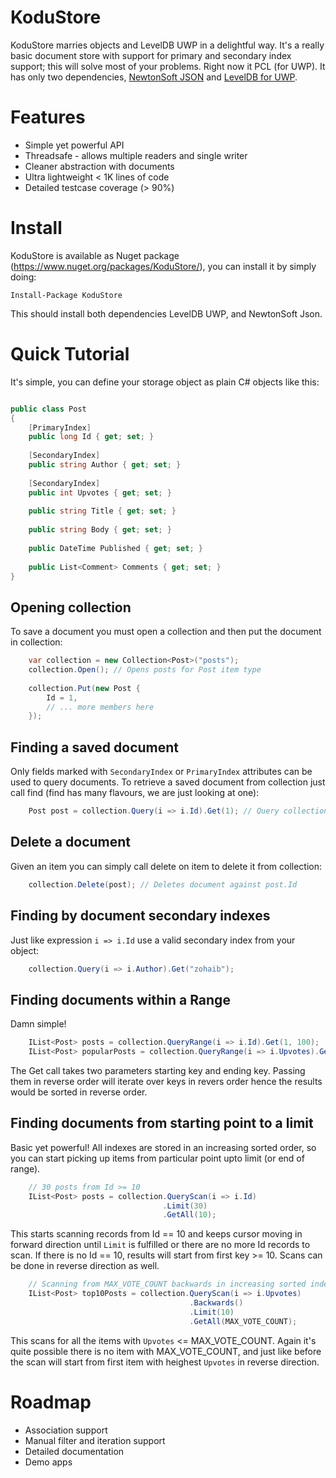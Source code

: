 # KoduStore

KoduStore marries objects and LevelDB UWP in a delightful way. It's a really basic document store with support for primary and secondary index support; this will solve most of your problems. Right now it PCL (for UWP). It has only two dependencies, [NewtonSoft JSON](https://www.nuget.org/packages/Newtonsoft.Json/) and [LevelDB for UWP](https://www.nuget.org/packages/LevelDB.UWP/).

# Features

 - Simple yet powerful API
 - Threadsafe - allows multiple readers and single writer 
 - Cleaner abstraction with documents
 - Ultra lightweight < 1K lines of code
 - Detailed testcase coverage (> 90%)

# Install

KoduStore is available as Nuget package (https://www.nuget.org/packages/KoduStore/), you can install it by simply doing:

    Install-Package KoduStore

This should install both dependencies LevelDB UWP, and NewtonSoft Json.

# Quick Tutorial

It's simple, you can define your storage object as plain C# objects like this:

```c#

public class Post
{
    [PrimaryIndex]
    public long Id { get; set; }
     
    [SecondaryIndex]
    public string Author { get; set; }
    
    [SecondaryIndex]
    public int Upvotes { get; set; }
    
    public string Title { get; set; }
    
    public string Body { get; set; }
    
    public DateTime Published { get; set; }
    
    public List<Comment> Comments { get; set; }
}


```

## Opening collection

To save a document you must open a collection and then put the document in collection:

```c#
    var collection = new Collection<Post>("posts");
    collection.Open(); // Opens posts for Post item type
    
    collection.Put(new Post {
        Id = 1,
        // ... more members here
    });
```

## Finding a saved document

Only fields marked with ```SecondaryIndex``` or ```PrimaryIndex``` attributes can be used to query documents. To retrieve a saved document from collection just call find (find has many flavours, we are just looking at one):

```c#
    Post post = collection.Query(i => i.Id).Get(1); // Query collection for post Id, value 1
```

## Delete a document

Given an item you can simply call delete on item to delete it from collection:

```c#
    collection.Delete(post); // Deletes document against post.Id
```

## Finding by document secondary indexes

Just like expression ```i => i.Id``` use a valid secondary index from your object:

```c#
    collection.Query(i => i.Author).Get("zohaib");
```

## Finding documents within a Range

Damn simple!

```c#
    IList<Post> posts = collection.QueryRange(i => i.Id).Get(1, 100);
    IList<Post> popularPosts = collection.QueryRange(i => i.Upvotes).Get(100000, 1);
```

The Get call takes two parameters starting key and ending key. Passing them in reverse order will iterate over keys in revers order hence the results would be sorted in reverse order.

## Finding documents from starting point to a limit

Basic yet powerful! All indexes are stored in an increasing sorted order, so you can start picking up items from particular point upto limit (or end of range).

```c#
    // 30 posts from Id >= 10
    IList<Post> posts = collection.QueryScan(i => i.Id)
                                  .Limit(30)
                                  .GetAll(10); 
```

This starts scanning records from Id == 10 and keeps cursor moving in forward direction until ```Limit``` is fulfilled or there are no more Id records to scan. If there is no Id == 10, results will start from first key >= 10. Scans can be done in reverse direction as well. 

```c#
    // Scanning from MAX_VOTE_COUNT backwards in increasing sorted index of Upvotes
    IList<Post> top10Posts = collection.QueryScan(i => i.Upvotes)
                                        .Backwards()
                                        .Limit(10)
                                        .GetAll(MAX_VOTE_COUNT); 
```

This scans for all the items with ```Upvotes``` <= MAX_VOTE_COUNT. Again it's quite possible there is no item with MAX_VOTE_COUNT, and just like before the scan will start from first item with heighest ```Upvotes``` in reverse direction.

# Roadmap
 - Association support
 - Manual filter and iteration support
 - Detailed documentation
 - Demo apps
